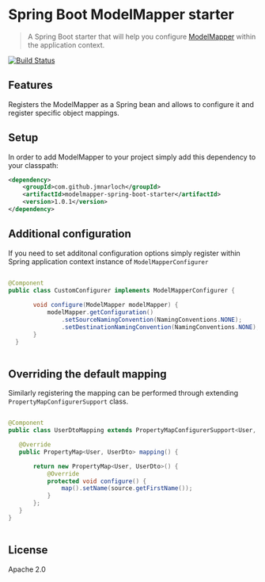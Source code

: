# Spring Boot ModelMapper starter

> A Spring Boot starter that will help you configure [ModelMapper](http://modelmapper.org) within the application context. 

[![Build Status](https://travis-ci.org/jmnarloch/modelmapper-spring-boot-starter.svg?branch=master)](https://travis-ci.org/jmnarloch/modelmapper-spring-boot-starter)

## Features

Registers the ModelMapper as a Spring bean and allows to configure it and register specific object mappings. 

## Setup

In order to add ModelMapper to your project simply add this dependency to your classpath:

```xml
<dependency>
    <groupId>com.github.jmnarloch</groupId>
    <artifactId>modelmapper-spring-boot-starter</artifactId>
    <version>1.0.1</version>
</dependency>
```

## Additional configuration

If you need to set additonal configuration options simply register within Spring application context instance of 
`ModelMapperConfigurer`

```java

@Component
public class CustomConfigurer implements ModelMapperConfigurer {
 
       void configure(ModelMapper modelMapper) {
           modelMapper.getConfiguration()
               .setSourceNamingConvention(NamingConventions.NONE);
               .setDestinationNamingConvention(NamingConventions.NONE);
       }
  }
  
```

## Overriding the default mapping

Similarly registering the mapping can be performed through extending `PropertyMapConfigurerSupport` class.

```java

@Component
public class UserDtoMapping extends PropertyMapConfigurerSupport<User, UserDto> {

   @Override
   public PropertyMap<User, UserDto> mapping() {

       return new PropertyMap<User, UserDto>() {
           @Override
           protected void configure() {
               map().setName(source.getFirstName());
           }
       };
   }
}
  
```


## License

Apache 2.0